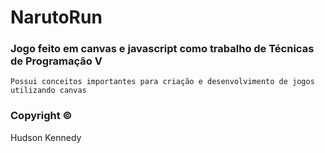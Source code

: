 # NarutoRun

### Jogo feito em canvas e javascript como trabalho de Técnicas de Programação V

```
Possui conceitos importantes para criação e desenvolvimento de jogos utilizando canvas
```

### Copyright ©

Hudson Kennedy
